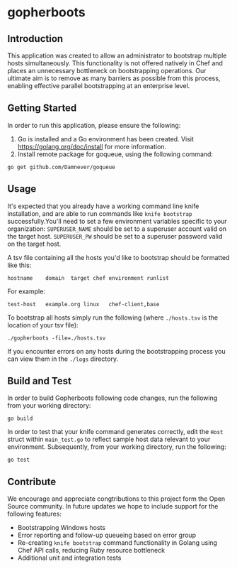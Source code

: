 # gopherboots

## Introduction 
This application was created to allow an administrator to bootstrap multiple hosts simultaneously. This functionality is not offered natively in Chef and places an unnecessary bottleneck on bootstrapping operations. Our ultimate aim is to remove as many barriers as possible from this process, enabling effective parallel bootstrapping at an enterprise level.

## Getting Started
In order to run this application, please ensure the following:
1. Go is installed and a Go environment has been created. Visit https://golang.org/doc/install for more information.
2. Install remote package for goqueue, using the following command:
```
go get github.com/Damnever/goqueue
```

## Usage
It's expected that you already have a working command line knife installation, and are able to run commands like `knife bootstrap` successfully.You'll need to set a few environment variables specific to your organization:
`SUPERUSER_NAME` should be set to a superuser account valid on the target host.
`SUPERUSER_PW` should be set to a superuser password valid on the target host.

A tsv file containing all the hosts you'd like to bootstrap should be formatted like this:
```
hostname	domain	target chef environment	runlist
```

For example:
```
test-host	example.org	linux	chef-client,base
```

To bootstrap all hosts simply run the following (where `./hosts.tsv` is the location of your tsv file):
```
./gopherboots -file=./hosts.tsv
```

If you encounter errors on any hosts during the bootstrapping process you can view them in the `./logs` directory.

## Build and Test
In order to build Gopherboots following code changes, run the following from your working directory:
```
go build
```
In order to test that your knife command generates correctly, edit the `Host` struct within `main_test.go` to reflect sample host data relevant to your environment. Subsequently, from your working directory, run the following:
```
go test
```

## Contribute
We encourage and appreciate congtributions to this project form the Open Source community. In future updates we hope to include support for the following features:
- Bootstrapping Windows hosts
- Error reporting and follow-up queueing based on error group
- Re-creating `knife bootstrap` command functionality in Golang using Chef API calls, reducing Ruby resource bottleneck
- Additional unit and integration tests